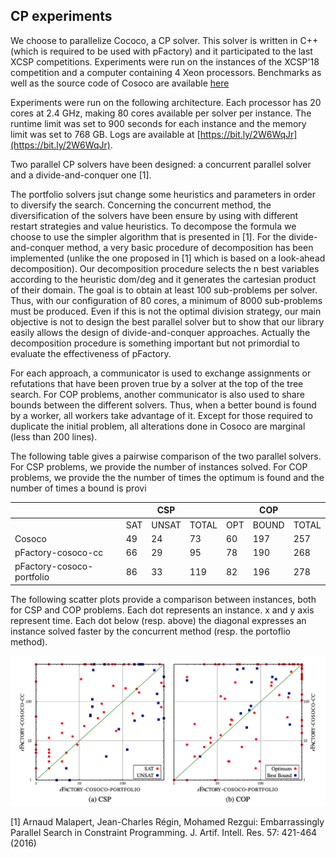 ## CP experiments

We choose to parallelize Cococo, a CP solver.
This solver is written in C++ (which is required to be used
with pFactory) and it participated to the last XCSP
competitions.
Experiments were run on the instances of the XCSP'18 competition and a
computer containing 4 Xeon processors. Benchmarks as well
as the source code of Cosoco  are available [here](http://www.cril.univ-artois.fr/XCSP19)

Experiments were run on the following architecture.
Each processor has 20 cores at 2.4 GHz, making 80 cores
available per solver per instance.
The runtime limit was set to 900 seconds for each instance and the
memory limit was set to 768 GB.
Logs are available at [https://bit.ly/2W6WqJr](https://bit.ly/2W6WqJr).


Two parallel CP solvers have been designed: a concurrent parallel
solver and a divide-and-conquer one [1]. 

The portfolio solvers jsut change some heuristics and parameters in order to 
diversify the search. Concerning the concurrent method, the diversification of the solvers
have been ensure by using with different restart strategies and value
heuristics.
To decompose the formula we choose to use the simpler algorithm that is presented in [1]. 
For the divide-and-conquer method, a very basic procedure of
decomposition has been implemented (unlike the one proposed
in [1] which is based on a look-ahead decomposition).
Our decomposition procedure selects the n best variables according
to the heuristic dom/deg  and it generates the cartesian product of their domain.
The goal is to obtain at least 100 sub-problems per solver.
Thus, with our configuration of 80 cores, a minimum of 8000
sub-problems must be produced.
Even if this is not the optimal division strategy, our main objective
is not to design the best parallel solver but to show that our library
easily allows the design of divide-and-conquer approaches.
Actually the decomposition procedure is something important but not
primordial to evaluate the effectiveness of pFactory.


For each approach, a communicator is used to exchange assignments or
refutations that have been proven true by a solver at the top of the
tree search.
For COP problems, another communicator is also used to share bounds
between the different solvers.
Thus, when a better bound is found by a worker, all workers take
advantage of it.
Except for those required to duplicate the initial problem, all
alterations done in Cosoco are marginal (less than 200 lines).

The following table  gives a pairwise comparison of the two
parallel solvers. For CSP problems, we provide the number of instances solved.
For COP problems, we provide the the number of times the optimum is found and the number of times 
a bound is provi


|                  |     | CSP   |       |     | COP   |       |
|---------------------------|-----|-------|-------|-----|-------|-------|
|                     | SAT | UNSAT | TOTAL | OPT | BOUND | TOTAL |
| Cosoco                    | 49  | 24    | 73    | 60  | 197   | 257   |
| pFactory-cosoco-cc        | 66  | 29    | 95    | 78  | 190   | 268   |
| pFactory-cosoco-portfolio | 86  | 33    | 119   | 82  | 196   | 278   |


The following scatter plots provide a comparison between instances, both for CSP and COP problems.
Each dot represents an instance. x and y axis represent time. Each dot below (resp. above) the diagonal 
expresses an instance solved faster  by the concurrent method (resp. the portoflio method).
 
![scatter](scatterplot-cp.png "scatter plot") 


[1] Arnaud Malapert, Jean-Charles Régin, Mohamed Rezgui:
Embarrassingly Parallel Search in Constraint Programming. J. Artif. Intell. Res. 57: 421-464 (2016)